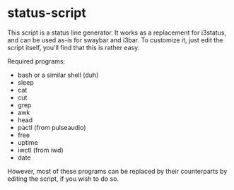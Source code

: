 # status-script
This script is a status line generator. It works as a replacement for i3status, and can be used as-is for swaybar and i3bar. To customize it, just edit the script itself, you'll find that this is rather easy.

Required programs:
- bash or a similar shell (duh)
- sleep
- cat
- cut
- grep
- awk
- head
- pactl (from pulseaudio)
- free
- uptime
- iwctl (from iwd)
- date

However, most of these programs can be replaced by their counterparts by editing the script, if you wish to do so.
